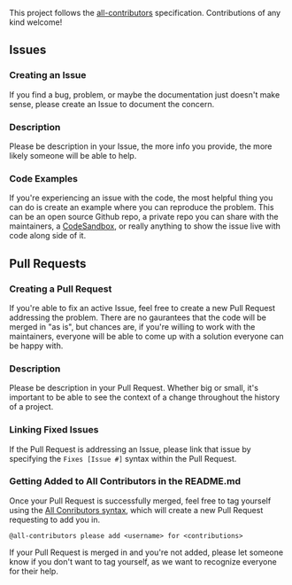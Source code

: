 This project follows the [all-contributors](https://github.com/all-contributors/all-contributors) specification. Contributions of any kind welcome!

## Issues

### Creating an Issue
If you find a bug, problem, or maybe the documentation just doesn't make sense, please create an Issue to document the concern.

### Description
Please be description in your Issue, the more info you provide, the more likely someone will be able to help.

### Code Examples
If you're experiencing an issue with the code, the most helpful thing you can do is create an example where you can reproduce the problem. This can be an open source Github repo, a private repo you can share with the maintainers, a [CodeSandbox](https://codesandbox.io/), or really anything to show the issue live with code along side of it.

## Pull Requests

### Creating a Pull Request
If you're able to fix an active Issue, feel free to create a new Pull Request addressing the problem. There are no gaurantees that the code will be merged in "as is", but chances are, if you're willing to work with the maintainers, everyone will be able to come up with a solution everyone can be happy with.

### Description
Please be description in your Pull Request. Whether big or small, it's important to be able to see the context of a change throughout the history of a project.

### Linking Fixed Issues
If the Pull Request is addressing an Issue, please link that issue by specifying the `Fixes [Issue #]` syntax within the Pull Request.

### Getting Added to All Contributors in the README.md
Once your Pull Request is successfully merged, feel free to tag yourself using the [All Conributors syntax](https://allcontributors.org/docs/en/bot/usage), which will create a new Pull Request requesting to add you in.

```
@all-contributors please add <username> for <contributions>
```

If your Pull Request is merged in and you're not added, please let someone know if you don't want to tag yourself, as we want to recognize everyone for their help.
